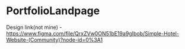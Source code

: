 # PortfolioLandpage
Design link(not mine) - https://www.figma.com/file/QrxZVw0ON51bE19a9gIbob/Simple-Hotel-Website-(Community)?node-id=0%3A1
